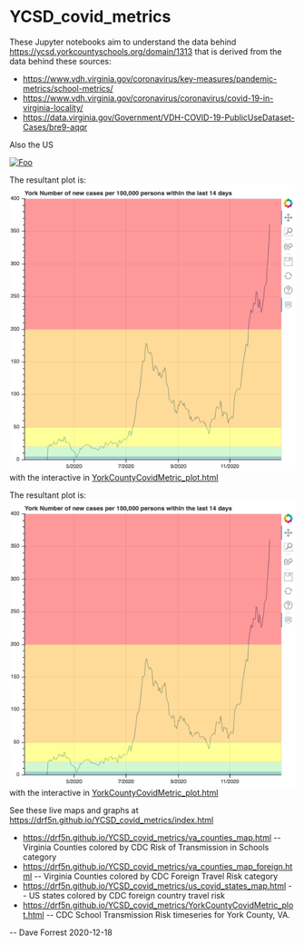# YCSD_covid_metrics

These Jupyter notebooks aim to understand the data behind https://ycsd.yorkcountyschools.org/domain/1313 
that is derived from the data behind these sources:

* https://www.vdh.virginia.gov/coronavirus/key-measures/pandemic-metrics/school-metrics/
* https://www.vdh.virginia.gov/coronavirus/coronavirus/covid-19-in-virginia-locality/
* https://data.virginia.gov/Government/VDH-COVID-19-PublicUseDataset-Cases/bre9-aqqr

Also the US

[![Foo](http://www.google.com.au/images/nav_logo7.png)](http://google.com.au/)

The resultant plot is: [![YCSD Case Metric Time Series](docs/YorkCountyCovidMetric_plot.png)](docs/YorkCountyCovidMetric_plot.html) with the interactive in [YorkCountyCovidMetric_plot.html](docs/YorkCountyCovidMetric_plot.html)

The resultant plot is: ![YCSD Case Metric Time Series](docs/YorkCountyCovidMetric_plot.png) with the interactive in [YorkCountyCovidMetric_plot.html](docs/YorkCountyCovidMetric_plot.html)


See these live maps and graphs at https://drf5n.github.io/YCSD_covid_metrics/index.html 

* https://drf5n.github.io/YCSD_covid_metrics/va_counties_map.html -- Virginia Counties colored by CDC Risk of Transmission in Schools category
* https://drf5n.github.io/YCSD_covid_metrics/va_counties_map_foreign.html -- Virginia Counties colored by CDC Foreign Travel Risk category
* https://drf5n.github.io/YCSD_covid_metrics/us_covid_states_map.html -- US states colored by CDC foreign country travel risk
* https://drf5n.github.io/YCSD_covid_metrics/YorkCountyCovidMetric_plot.html -- CDC School Transmission Risk timeseries for York County, VA. 

-- Dave Forrest 2020-12-18
